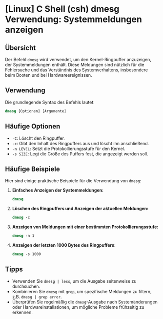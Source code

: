 # [Linux] C Shell (csh) dmesg Verwendung: Systemmeldungen anzeigen

## Übersicht
Der Befehl `dmesg` wird verwendet, um den Kernel-Ringpuffer anzuzeigen, der Systemmeldungen enthält. Diese Meldungen sind nützlich für die Fehlersuche und das Verständnis des Systemverhaltens, insbesondere beim Booten und bei Hardwareereignissen.

## Verwendung
Die grundlegende Syntax des Befehls lautet:

```csh
dmesg [Optionen] [Argumente]
```

## Häufige Optionen
- `-C`: Löscht den Ringpuffer.
- `-c`: Gibt den Inhalt des Ringpuffers aus und löscht ihn anschließend.
- `-n LEVEL`: Setzt die Protokollierungsstufe für den Kernel.
- `-s SIZE`: Legt die Größe des Puffers fest, die angezeigt werden soll.

## Häufige Beispiele
Hier sind einige praktische Beispiele für die Verwendung von `dmesg`:

1. **Einfaches Anzeigen der Systemmeldungen:**
   ```csh
   dmesg
   ```

2. **Löschen des Ringpuffers und Anzeigen der aktuellen Meldungen:**
   ```csh
   dmesg -c
   ```

3. **Anzeigen von Meldungen mit einer bestimmten Protokollierungsstufe:**
   ```csh
   dmesg -n 1
   ```

4. **Anzeigen der letzten 1000 Bytes des Ringpuffers:**
   ```csh
   dmesg -s 1000
   ```

## Tipps
- Verwenden Sie `dmesg | less`, um die Ausgabe seitenweise zu durchsuchen.
- Kombinieren Sie `dmesg` mit `grep`, um spezifische Meldungen zu filtern, z.B. `dmesg | grep error`.
- Überprüfen Sie regelmäßig die `dmesg`-Ausgabe nach Systemänderungen oder Hardwareinstallationen, um mögliche Probleme frühzeitig zu erkennen.